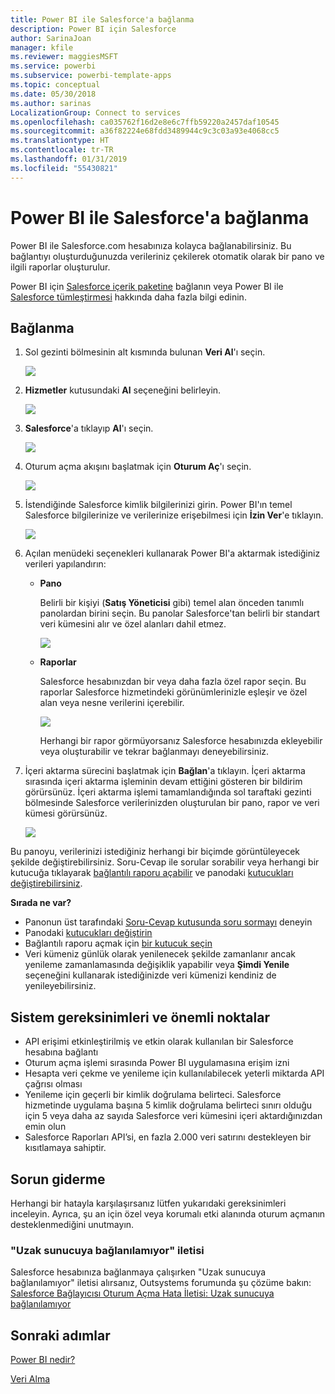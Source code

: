 ```yaml
---
title: Power BI ile Salesforce'a bağlanma
description: Power BI için Salesforce
author: SarinaJoan
manager: kfile
ms.reviewer: maggiesMSFT
ms.service: powerbi
ms.subservice: powerbi-template-apps
ms.topic: conceptual
ms.date: 05/30/2018
ms.author: sarinas
LocalizationGroup: Connect to services
ms.openlocfilehash: ca035762f16d2e8e6c7ffb59220a2457daf10545
ms.sourcegitcommit: a36f82224e68fdd3489944c9c3c03a93e4068cc5
ms.translationtype: HT
ms.contentlocale: tr-TR
ms.lasthandoff: 01/31/2019
ms.locfileid: "55430821"
---
```

# <a name="connect-to-salesforce-with-power-bi"></a>Power BI ile Salesforce'a bağlanma
Power BI ile Salesforce.com hesabınıza kolayca bağlanabilirsiniz. Bu bağlantıyı oluşturduğunuzda verileriniz çekilerek otomatik olarak bir pano ve ilgili raporlar oluşturulur.

Power BI için [Salesforce içerik paketine](https://app.powerbi.com/getdata/services/salesforce) bağlanın veya Power BI ile [Salesforce tümleştirmesi](https://powerbi.microsoft.com/integrations/salesforce) hakkında daha fazla bilgi edinin.

## <a name="how-to-connect"></a>Bağlanma
1. Sol gezinti bölmesinin alt kısmında bulunan **Veri Al**'ı seçin.
   
   ![](media/service-connect-to-salesforce/pbi_getdata.png) 
2. **Hizmetler** kutusundaki **Al** seçeneğini belirleyin.
   
   ![](media/service-connect-to-salesforce/pbi_getservices.png) 
3. **Salesforce**'a tıklayıp **Al**'ı seçin.  
   
   ![](media/service-connect-to-salesforce/salesforce.png)
4. Oturum açma akışını başlatmak için **Oturum Aç**'ı seçin.
   
    ![](media/service-connect-to-salesforce/dialog.png)
5. İstendiğinde Salesforce kimlik bilgilerinizi girin. Power BI'ın temel Salesforce bilgilerinize ve verilerinize erişebilmesi için **İzin Ver**'e tıklayın.
   
   ![](media/service-connect-to-salesforce/sf_authorize.png)
6. Açılan menüdeki seçenekleri kullanarak Power BI'a aktarmak istediğiniz verileri yapılandırın:
   
   * **Pano**
     
     Belirli bir kişiyi (**Satış Yöneticisi** gibi) temel alan önceden tanımlı panolardan birini seçin. Bu panolar Salesforce'tan belirli bir standart veri kümesini alır ve özel alanları dahil etmez.
     
     ![](media/service-connect-to-salesforce/pbi_salesforcechooserole.png)
   * **Raporlar**
     
     Salesforce hesabınızdan bir veya daha fazla özel rapor seçin. Bu raporlar Salesforce hizmetindeki görünümlerinizle eşleşir ve özel alan veya nesne verilerini içerebilir.
     
     ![](media/service-connect-to-salesforce/pbi_salesforcereports.png)
     
     Herhangi bir rapor görmüyorsanız Salesforce hesabınızda ekleyebilir veya oluşturabilir ve tekrar bağlanmayı deneyebilirsiniz.
7. İçeri aktarma sürecini başlatmak için **Bağlan**'a tıklayın. İçeri aktarma sırasında içeri aktarma işleminin devam ettiğini gösteren bir bildirim görürsünüz. İçeri aktarma işlemi tamamlandığında sol taraftaki gezinti bölmesinde Salesforce verilerinizden oluşturulan bir pano, rapor ve veri kümesi görürsünüz.
   
   ![](media/service-connect-to-salesforce/pbi_getdatasalesforcedash.png)

Bu panoyu, verilerinizi istediğiniz herhangi bir biçimde görüntüleyecek şekilde değiştirebilirsiniz. Soru-Cevap ile sorular sorabilir veya herhangi bir kutucuğa tıklayarak [bağlantılı raporu açabilir](consumer/end-user-tiles.md) ve panodaki [kutucukları değiştirebilirsiniz](service-dashboard-edit-tile.md).

**Sırada ne var?**

* Panonun üst tarafındaki [Soru-Cevap kutusunda soru sormayı](consumer/end-user-q-and-a.md) deneyin
* Panodaki [kutucukları değiştirin](service-dashboard-edit-tile.md)
* Bağlantılı raporu açmak için [bir kutucuk seçin](service-dashboard-tiles.md)
* Veri kümeniz günlük olarak yenilenecek şekilde zamanlanır ancak yenileme zamanlamasında değişiklik yapabilir veya **Şimdi Yenile** seçeneğini kullanarak istediğinizde veri kümenizi kendiniz de yenileyebilirsiniz.

## <a name="system-requirements-and-considerations"></a>Sistem gereksinimleri ve önemli noktalar
- API erişimi etkinleştirilmiş ve etkin olarak kullanılan bir Salesforce hesabına bağlantı
- Oturum açma işlemi sırasında Power BI uygulamasına erişim izni
- Hesapta veri çekme ve yenileme için kullanılabilecek yeterli miktarda API çağrısı olması
- Yenileme için geçerli bir kimlik doğrulama belirteci. Salesforce hizmetinde uygulama başına 5 kimlik doğrulama belirteci sınırı olduğu için 5 veya daha az sayıda Salesforce veri kümesini içeri aktardığınızdan emin olun
- Salesforce Raporları API’si, en fazla 2.000 veri satırını destekleyen bir kısıtlamaya sahiptir.


## <a name="troubleshooting"></a>Sorun giderme
Herhangi bir hatayla karşılaşırsanız lütfen yukarıdaki gereksinimleri inceleyin. Ayrıca, şu an için özel veya korumalı etki alanında oturum açmanın desteklenmediğini unutmayın.

### <a name="unable-to-connect-to-the-remote-server-message"></a>"Uzak sunucuya bağlanılamıyor" iletisi

Salesforce hesabınıza bağlanmaya çalışırken "Uzak sunucuya bağlanılamıyor" iletisi alırsanız, Outsystems forumunda şu çözüme bakın: [Salesforce Bağlayıcısı Oturum Açma Hata İletisi: Uzak sunucuya bağlanılamıyor](https://www.outsystems.com/forums/Forum_TopicView.aspx?TopicId=17674&TopicName=log-in-error-message-unable-to-connect-to-the-remote-server&)


## <a name="next-steps"></a>Sonraki adımlar
[Power BI nedir?](power-bi-overview.md)

[Veri Alma](service-get-data.md)

